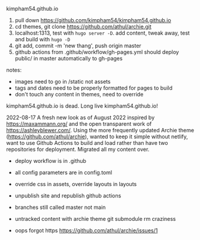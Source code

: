 
kimpham54.github.io

1. pull down https://github.com/kimpham54/kimpham54.github.io
2. cd themes, git clone https://github.com/athul/archie.git
3. localhost:1313, test with `hugo server -D`. add content, tweak away, test and build with `hugo -D`
4. git add, commit -m 'new thang', push origin master
5. github actions from .github/workflow/gh-pages.yml should deploy public/ in master automatically to gh-pages

notes:
- images need to go in /static not assets
- tags and dates need to be properly formatted for pages to build
- don't touch any content in themes, need to override

kimpham54.github.io is dead. Long live kimpham54.github.io!

2022-08-17
A fresh new look as of August 2022 inspired by https://maxammann.org/ and the open transparent work of https://ashleyblewer.com/. Using the more frequently updated Archie theme (https://github.com/athul/archie), wanted to keep it simple without netlify, want to use Github Actions to build and load rather than have two repositories for deployment. Migrated all my content over.

- deploy workflow is in .github
- all config parameters are in config.toml
- override css in assets, override layouts in layouts

- unpublish site and republish github actions
- branches still called master not main
- untracked content with archie theme git submodule rm craziness
- oops forgot https https://github.com/athul/archie/issues/1
